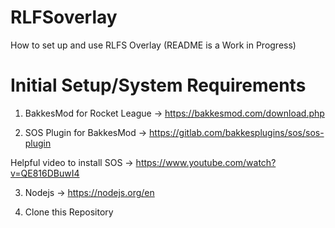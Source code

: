 # RLFSoverlay
How to set up and use RLFS Overlay (README is a Work in Progress)

# Initial Setup/System Requirements

1) BakkesMod for Rocket League -> https://bakkesmod.com/download.php
  
2) SOS Plugin for BakkesMod -> https://gitlab.com/bakkesplugins/sos/sos-plugin

Helpful video to install SOS -> https://www.youtube.com/watch?v=QE816DBuwI4
  
3) Nodejs -> https://nodejs.org/en

5) Clone this Repository
